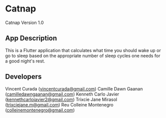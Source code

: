 # Catnap

Catnap Version 1.0

## App Description
This is a Flutter application that calculates what time you should wake up or go to sleep based on the appropriate number of sleep cycles one needs for a good night's rest.

## Developers
Vincent Curada (vincentcurada@gmail.com)
Camille Dawn Gaanan (camilledawngaanan@gmail.com)
Kenneth Carlo Javier (kennethcarlojavier2@gmail.com)
Trixcie Jane Mirasol (trixciejane.m@gmail.com)
Reu Colleine Montenegro (colleinemontenegro@gmail.com)